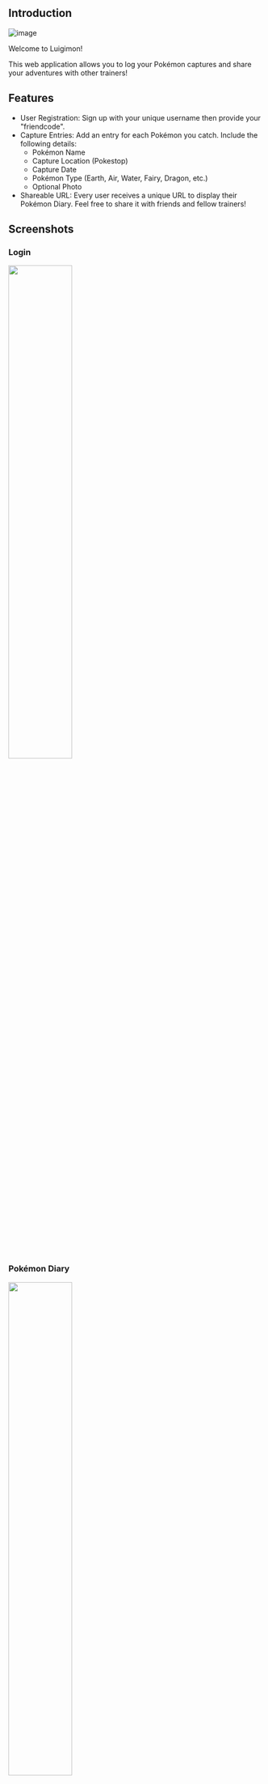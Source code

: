 ## Introduction
![image](https://github.com/JiGzSaw01/luigimon/assets/62275751/71e01cbe-7257-4c4c-8cef-096a90fa83b7)

Welcome to Luigimon!

This web application allows you to log your Pokémon captures and share your adventures with other trainers!

## Features
- User Registration: Sign up with your unique username then provide your "friendcode".
- Capture Entries: Add an entry for each Pokémon you catch. Include the following details:
  - Pokémon Name
  - Capture Location (Pokestop)
  - Capture Date
  - Pokémon Type (Earth, Air, Water, Fairy, Dragon, etc.)
  - Optional Photo
- Shareable URL: Every user receives a unique URL to display their Pokémon Diary. Feel free to share it with friends and fellow trainers!
  
## Screenshots
### Login
<img src="https://github.com/JiGzSaw01/luigimon/assets/62275751/49701ce3-8914-4cd6-81f8-bc78f6053cfd" width="50%" height="50%"/>

### Pokémon Diary
<img src="https://github.com/JiGzSaw01/luigimon/assets/62275751/27c675e0-f9c8-4506-8a72-21e25539dde9" width="50%" height="50%"/>

## Installation 

- Install DDEV by running the following commands:
  - `sudo apt-get update && sudo apt-get install -y curl`

  - `sudo install -m 0755 -d /etc/apt/keyrings`

  - `curl -fsSL https://pkg.ddev.com/apt/gpg.key | gpg --dearmor | sudo tee /etc/apt/keyrings/ddev.gpg > /dev/null`

  - `echo "deb [signed-by[=/etc/apt/keyrings/ddev.gpg] https://pkg.ddev.com/apt/ * *" | sudo tee /etc/apt/sources.list.d/ddev.list >/dev/null`

  - `sudo apt-get update && sudo apt-get install -y ddev`

- If you can run `ddev debug dockercheck` and there are no errors, then you're ready to install Drupal.
- Next, start the DDEV container. Run command `ddev start`.
- Then, install composer by running `ddev composer install`.
- Finally, launch your Drupal site with `ddev launch`.

## Importing Configuration
- After the successful Drupal setup, update Drupal's configuration and match the contents of the config directory. Run `ddev drush cim -y`.

## Importing Database
- Run `ddev exec --service db mysql db < db.sql` to import database.
